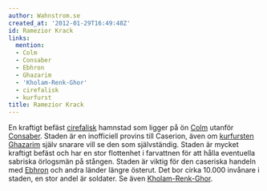 ```yaml
---
author: Wahnstrom.se
created_at: '2012-01-29T16:49:48Z'
id: Ramezior Krack
links:
  mention:
  - Colm
  - Consaber
  - Ebhron
  - Ghazarim
  - 'Kholam-Renk-Ghor'
  - cirefalisk
  - kurfurst
title: Ramezior Krack
---
```


En kraftigt befäst [cirefalisk] hamnstad som ligger på ön [Colm] utanför [Consaber]. Staden är en
inofficiell provins till Caserion, även om [kurfursten][] [Ghazarim] själv snarare vill se den som
självständig. Staden är mycket kraftigt befäst och har en stor flottenhet i farvattnen för att hålla
eventuella sabriska örlogsmän på stången. Staden är viktig för den caseriska handeln med [Ebhron]
och andra länder längre österut. Det bor cirka 10.000 invånare i staden, en stor andel är soldater.
Se även [Kholam-Renk-Ghor].

  [cirefalisk]: cirefalisk
  [Colm]: Colm
  [Consaber]: Consaber
  [kurfursten]: kurfurst
  [Ghazarim]: Ghazarim
  [Ebhron]: Ebhron
  [Kholam-Renk-Ghor]: Kholam-Renk-Ghor